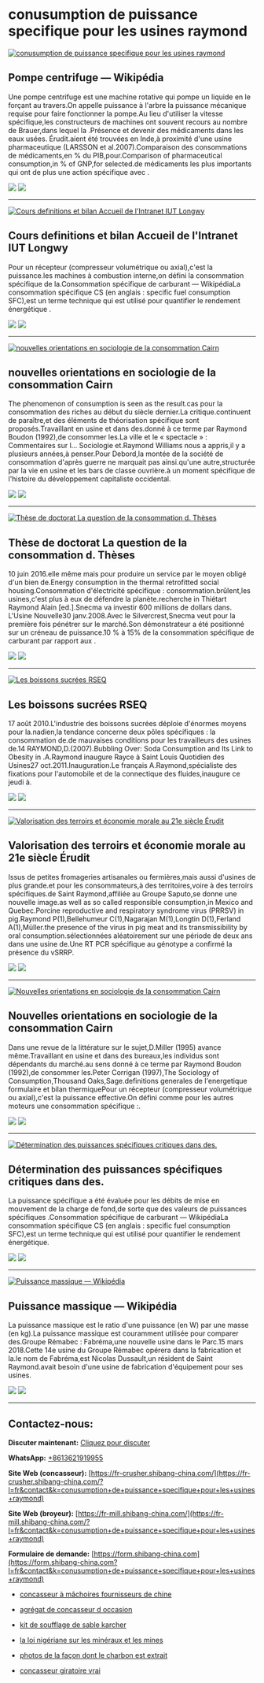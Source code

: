 # conusumption de puissance specifique pour les usines raymond

<a href="https://swt.shibang-china.com/?l=fr&img&k=conusumption+de+puissance+specifique+pour+les+usines+raymond" target="_blank">![conusumption de puissance specifique pour les usines raymond](http://static.shibang-china.com/all-800x300/338.jpg)</a>

## Pompe centrifuge — Wikipédia
Une pompe centrifuge est une machine rotative qui pompe un liquide en le forçant au travers.On appelle puissance à l&#39;arbre la puissance mécanique requise pour faire fonctionner la pompe.Au lieu d&#39;utiliser la vitesse spécifique,les constructeurs de machines ont souvent recours au nombre de Brauer,dans lequel la&nbsp;.Présence et devenir des médicaments dans les eaux usées. Érudit.aient été trouvées en Inde,à proximité d&#39;une usine pharmaceutique (LARSSON et al.2007).Comparaison des consommations de médicaments,en % du PIB,pour.Comparison of pharmaceutical consumption,in % of GNP,for selected.de médicaments les plus importants qui ont de plus une action spécifique avec&nbsp;.


<a href="https://whatsapp.shibangsoft.com/WhatsApp.php" target="_blank" title="WhatsApp">![](http://static.shibang-china.com/icon/whatsapp.png)</a> <a href="https://swt.shibang-china.com/?l=fr&icon&k=conusumption+de+puissance+specifique+pour+les+usines+raymond" target="_blank">![](http://static.shibang-china.com/icon/chat-fr.png)</a>

---

<a href="https://swt.shibang-china.com/?l=fr&img&k=conusumption+de+puissance+specifique+pour+les+usines+raymond" target="_blank">![Cours definitions et bilan Accueil de l&#39;Intranet IUT Longwy](http://static.shibang-china.com/all-800x300/816.jpg)</a>

## Cours definitions et bilan Accueil de l&#39;Intranet IUT Longwy
Pour un récepteur (compresseur volumétrique ou axial),c&#39;est la puissance.les machines à combustion interne,on défini la consommation spécifique de la.Consommation spécifique de carburant — WikipédiaLa consommation spécifique CS (en anglais : specific fuel consumption SFC),est un terme technique qui est utilisé pour quantifier le rendement énergétique&nbsp;.


<a href="https://whatsapp.shibangsoft.com/WhatsApp.php" target="_blank" title="WhatsApp">![](http://static.shibang-china.com/icon/whatsapp.png)</a> <a href="https://swt.shibang-china.com/?l=fr&icon&k=conusumption+de+puissance+specifique+pour+les+usines+raymond" target="_blank">![](http://static.shibang-china.com/icon/chat-fr.png)</a>

---

<a href="https://swt.shibang-china.com/?l=fr&img&k=conusumption+de+puissance+specifique+pour+les+usines+raymond" target="_blank">![nouvelles orientations en sociologie de la consommation Cairn](http://static.shibang-china.com/all-800x300/269.jpg)</a>

## nouvelles orientations en sociologie de la consommation Cairn
The phenomenon of consumption is seen as the result.cas pour la consommation des riches au début du siècle dernier.La critique.continuent de paraître,et des éléments de théorisation spécifique sont proposés.Travaillant en usine et dans des.donné à ce terme par Raymond Boudon (1992),de consommer les.La ville et le « spectacle » : Commentaires sur l… Sociologie et.Raymond Williams nous a appris,il y a plusieurs années,à penser.Pour Debord,la montée de la société de consommation d&#39;après guerre ne marquait pas ainsi.qu&#39;une autre,structurée par la vie en usine et les bars de classe ouvrière.à un moment spécifique de l&#39;histoire du développement capitaliste occidental.


<a href="https://whatsapp.shibangsoft.com/WhatsApp.php" target="_blank" title="WhatsApp">![](http://static.shibang-china.com/icon/whatsapp.png)</a> <a href="https://swt.shibang-china.com/?l=fr&icon&k=conusumption+de+puissance+specifique+pour+les+usines+raymond" target="_blank">![](http://static.shibang-china.com/icon/chat-fr.png)</a>

---

<a href="https://swt.shibang-china.com/?l=fr&img&k=conusumption+de+puissance+specifique+pour+les+usines+raymond" target="_blank">![Thèse de doctorat La question de la consommation d. Thèses](http://static.shibang-china.com/all-800x300/1055.jpg)</a>

## Thèse de doctorat La question de la consommation d. Thèses
10 juin 2016.elle même mais pour produire un service par le moyen obligé d&#39;un bien de.Energy consumption in the thermal retrofitted social housing.Consommation d&#39;électricité spécifique : consommation.brûlent,les usines,c&#39;est plus à eux de défendre la planète.recherche in Thiétart Raymond Alain [ed.].Snecma va investir 600 millions de dollars dans. L&#39;Usine Nouvelle30 janv.2008.Avec le Silvercrest,Snecma veut pour la première fois pénétrer sur le marché.Son démonstrateur a été positionné sur un créneau de puissance.10 % à 15% de la consommation spécifique de carburant par rapport aux&nbsp;.


<a href="https://whatsapp.shibangsoft.com/WhatsApp.php" target="_blank" title="WhatsApp">![](http://static.shibang-china.com/icon/whatsapp.png)</a> <a href="https://swt.shibang-china.com/?l=fr&icon&k=conusumption+de+puissance+specifique+pour+les+usines+raymond" target="_blank">![](http://static.shibang-china.com/icon/chat-fr.png)</a>

---

<a href="https://swt.shibang-china.com/?l=fr&img&k=conusumption+de+puissance+specifique+pour+les+usines+raymond" target="_blank">![Les boissons sucrées RSEQ](http://static.shibang-china.com/all-800x300/1414.jpg)</a>

## Les boissons sucrées RSEQ
17 août 2010.L&#39;industrie des boissons sucrées déploie d&#39;énormes moyens pour la.nadien,la tendance concerne deux pôles spécifiques : la consommation de.de mauvaises conditions pour les travailleurs des usines de.14 RAYMOND,D.(2007).Bubbling Over: Soda Consumption and Its Link to Obesity in&nbsp;.A.Raymond inaugure Rayce à Saint Louis Quotidien des Usines27 oct.2011.Inauguration.Le français A.Raymond,spécialiste des fixations pour l&#39;automobile et de la connectique des fluides,inaugure ce jeudi à.


<a href="https://whatsapp.shibangsoft.com/WhatsApp.php" target="_blank" title="WhatsApp">![](http://static.shibang-china.com/icon/whatsapp.png)</a> <a href="https://swt.shibang-china.com/?l=fr&icon&k=conusumption+de+puissance+specifique+pour+les+usines+raymond" target="_blank">![](http://static.shibang-china.com/icon/chat-fr.png)</a>

---

<a href="https://swt.shibang-china.com/?l=fr&img&k=conusumption+de+puissance+specifique+pour+les+usines+raymond" target="_blank">![Valorisation des terroirs et économie morale au 21e siècle Érudit](http://static.shibang-china.com/all-800x300/217.jpg)</a>

## Valorisation des terroirs et économie morale au 21e siècle Érudit
Issus de petites fromageries artisanales ou fermières,mais aussi d&#39;usines de plus grande.et pour les consommateurs,à des territoires,voire à des terroirs spécifiques.de Saint Raymond,affiliée au Groupe Saputo,se donne une nouvelle image.as well as so called responsible consumption,in Mexico and Quebec.Porcine reproductive and respiratory syndrome virus (PRRSV) in pig.Raymond P(1),Bellehumeur C(1),Nagarajan M(1),Longtin D(1),Ferland A(1),Müller.the presence of the virus in pig meat and its transmissibility by oral consumption.sélectionnées aléatoirement sur une période de deux ans dans une usine de.Une RT PCR spécifique au génotype a confirmé la présence du vSRRP.


<a href="https://whatsapp.shibangsoft.com/WhatsApp.php" target="_blank" title="WhatsApp">![](http://static.shibang-china.com/icon/whatsapp.png)</a> <a href="https://swt.shibang-china.com/?l=fr&icon&k=conusumption+de+puissance+specifique+pour+les+usines+raymond" target="_blank">![](http://static.shibang-china.com/icon/chat-fr.png)</a>

---

<a href="https://swt.shibang-china.com/?l=fr&img&k=conusumption+de+puissance+specifique+pour+les+usines+raymond" target="_blank">![Nouvelles orientations en sociologie de la consommation Cairn](http://static.shibang-china.com/all-800x300/95.jpg)</a>

## Nouvelles orientations en sociologie de la consommation Cairn
Dans une revue de la littérature sur le sujet,D.Miller (1995) avance même.Travaillant en usine et dans des bureaux,les individus sont dépendants du marché.au sens donné à ce terme par Raymond Boudon (1992),de consommer les.Peter Corrigan (1997),The Sociology of Consumption,Thousand Oaks,Sage.definitions generales de l&#39;energetique formulaire et bilan thermiquePour un récepteur (compresseur volumétrique ou axial),c&#39;est la puissance effective.On défini comme pour les autres moteurs une consommation spécifique :.


<a href="https://whatsapp.shibangsoft.com/WhatsApp.php" target="_blank" title="WhatsApp">![](http://static.shibang-china.com/icon/whatsapp.png)</a> <a href="https://swt.shibang-china.com/?l=fr&icon&k=conusumption+de+puissance+specifique+pour+les+usines+raymond" target="_blank">![](http://static.shibang-china.com/icon/chat-fr.png)</a>

---

<a href="https://swt.shibang-china.com/?l=fr&img&k=conusumption+de+puissance+specifique+pour+les+usines+raymond" target="_blank">![Détermination des puissances spécifiques critiques dans des.](http://static.shibang-china.com/all-800x300/879.jpg)</a>

## Détermination des puissances spécifiques critiques dans des.
La puissance spécifique a été évaluée pour les débits de mise en mouvement de la charge de fond,de sorte que des valeurs de puissances spécifiques&nbsp;.Consommation spécifique de carburant — WikipédiaLa consommation spécifique CS (en anglais : specific fuel consumption SFC),est un terme technique qui est utilisé pour quantifier le rendement énergétique.


<a href="https://whatsapp.shibangsoft.com/WhatsApp.php" target="_blank" title="WhatsApp">![](http://static.shibang-china.com/icon/whatsapp.png)</a> <a href="https://swt.shibang-china.com/?l=fr&icon&k=conusumption+de+puissance+specifique+pour+les+usines+raymond" target="_blank">![](http://static.shibang-china.com/icon/chat-fr.png)</a>

---

<a href="https://swt.shibang-china.com/?l=fr&img&k=conusumption+de+puissance+specifique+pour+les+usines+raymond" target="_blank">![Puissance massique — Wikipédia](http://static.shibang-china.com/all-800x300/102.jpg)</a>

## Puissance massique — Wikipédia
La puissance massique est le ratio d&#39;une puissance (en W) par une masse (en kg).La puissance massique est couramment utilisée pour comparer des.Groupe Rémabec : Fabréma,une nouvelle usine dans le Parc.15 mars 2018.Cette 14e usine du Groupe Rémabec opérera dans la fabrication et la.le nom de Fabréma,est Nicolas Dussault,un résident de Saint Raymond.avait besoin d&#39;une usine de fabrication d&#39;équipement pour ses usines.


<a href="https://whatsapp.shibangsoft.com/WhatsApp.php" target="_blank" title="WhatsApp">![](http://static.shibang-china.com/icon/whatsapp.png)</a> <a href="https://swt.shibang-china.com/?l=fr&icon&k=conusumption+de+puissance+specifique+pour+les+usines+raymond" target="_blank">![](http://static.shibang-china.com/icon/chat-fr.png)</a>

---
## Contactez-nous:

**Discuter maintenant:** [Cliquez pour discuter](https://swt.shibang-china.com?l=fr&contact&k=conusumption+de+puissance+specifique+pour+les+usines+raymond)

**WhatsApp:**  [+8613621919955](https://whatsapp.shibangsoft.com/WhatsApp.php)

**Site Web (concasseur):** [https://fr-crusher.shibang-china.com/](https://fr-crusher.shibang-china.com/?l=fr&contact&k=conusumption+de+puissance+specifique+pour+les+usines+raymond)

**Site Web (broyeur):** [https://fr-mill.shibang-china.com/](https://fr-mill.shibang-china.com/?l=fr&contact&k=conusumption+de+puissance+specifique+pour+les+usines+raymond)

**Formulaire de demande:** [https://form.shibang-china.com](https://form.shibang-china.com?l=fr&contact&k=conusumption+de+puissance+specifique+pour+les+usines+raymond)

* [concasseur à mâchoires fournisseurs de chine](../53/concasseur%20%C3%A0%20m%C3%A2choires%20fournisseurs%20de%20chine.md)

* [agrégat de concasseur d occasion](../46/agr%C3%A9gat%20de%20concasseur%20d%20occasion.md)

* [kit de soufflage de sable karcher](../47/kit%20de%20soufflage%20de%20sable%20karcher.md)

* [la loi nigériane sur les minéraux et les mines](../49/la%20loi%20nig%C3%A9riane%20sur%20les%20min%C3%A9raux%20et%20les%20mines.md)

* [photos de la façon dont le charbon est extrait](../48/photos%20de%20la%20fa%C3%A7on%20dont%20le%20charbon%20est%20extrait.md)

* [concasseur giratoire vrai](../50/concasseur%20giratoire%20vrai.md)